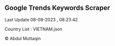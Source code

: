 

## Google Trends Keywords Scraper 
 
Last Update 08-08-2023 , 08:23:42

Country List :
VIETNAM.json



© Abdul Muttaqin 
